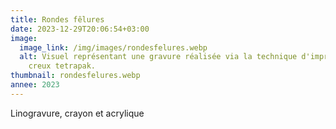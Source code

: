 ```yaml
---
title: Rondes fêlures
date: 2023-12-29T20:06:54+03:00
image:
  image_link: /img/images/rondesfelures.webp
  alt: Visuel représentant une gravure réalisée via la technique d'impression en
    creux tetrapak.
thumbnail: rondesfelures.webp
annee: 2023
---
```

Linogravure, crayon et acrylique
